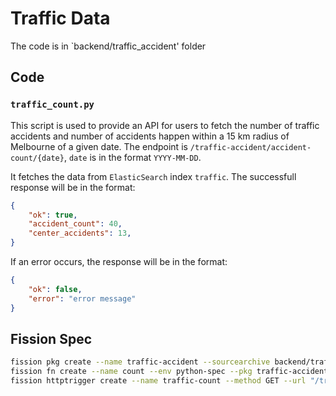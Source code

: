 # Traffic Data

The code is in `backend/traffic_accident' folder

## Code

### `traffic_count.py`

This script is used to provide an API for users to fetch the number of traffic accidents and number of accidents happen within a 15 km radius of Melbourne of a given date. The endpoint is `/traffic-accident/accident-count/{date}`, `date` is in the format `YYYY-MM-DD`.

It fetches the data from `ElasticSearch` index `traffic`. The successfull response will be in the format:

```json
{
    "ok": true,
    "accident_count": 40,
    "center_accidents": 13,
}
```

If an error occurs, the response will be in the format:

```json
{
    "ok": false,
    "error": "error message"
}
```

## Fission Spec

```bash
fission pkg create --name traffic-accident --sourcearchive backend/traffic_accident/traffic-accident.zip --env python --buildcmd './build.sh' --spec
fission fn create --name count --env python-spec --pkg traffic-accident --entrypoint "accident_count.main" --secret secrets --spec
fission httptrigger create --name traffic-count --method GET --url "/traffic-accident/accident-count/{date}" --function count --spec
```